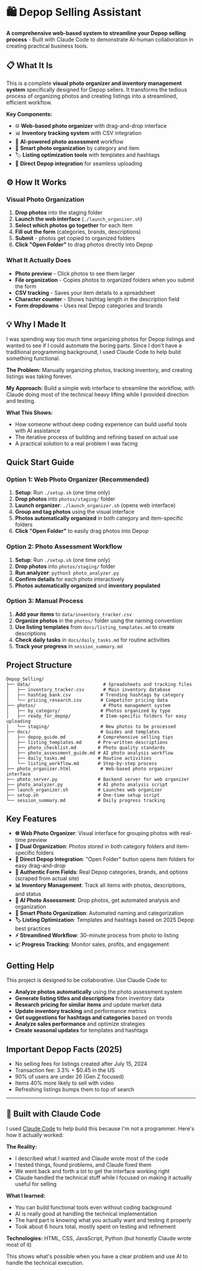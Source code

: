 # 🛍️ Depop Selling Assistant

**A comprehensive web-based system to streamline your Depop selling process** - Built with Claude Code to demonstrate AI-human collaboration in creating practical business tools.

## 📋 What It Is

This is a complete **visual photo organizer and inventory management system** specifically designed for Depop sellers. It transforms the tedious process of organizing photos and creating listings into a streamlined, efficient workflow.

**Key Components:**
- 🌐 **Web-based photo organizer** with drag-and-drop interface
- 📊 **Inventory tracking system** with CSV integration  
- 🤖 **AI-powered photo assessment** workflow
- 📸 **Smart photo organization** by category and item
- 🏷️ **Listing optimization tools** with templates and hashtags
- 🔗 **Direct Depop integration** for seamless uploading

## ⚙️ How It Works

### Visual Photo Organization
1. **Drop photos** into the staging folder
2. **Launch the web interface** (`./launch_organizer.sh`)
3. **Select which photos go together** for each item
4. **Fill out the form** (categories, brands, descriptions)
5. **Submit** - photos get copied to organized folders
6. **Click "Open Folder"** to drag photos directly into Depop

### What It Actually Does
- **Photo preview** - Click photos to see them larger
- **File organization** - Copies photos to organized folders when you submit the form
- **CSV tracking** - Saves your item details to a spreadsheet
- **Character counter** - Shows hashtag length in the description field
- **Form dropdowns** - Uses real Depop categories and brands

## 💡 Why I Made It

I was spending way too much time organizing photos for Depop listings and wanted to see if I could automate the boring parts. Since I don't have a traditional programming background, I used Claude Code to help build something functional.

**The Problem:** Manually organizing photos, tracking inventory, and creating listings was taking forever.

**My Approach:** Build a simple web interface to streamline the workflow, with Claude doing most of the technical heavy lifting while I provided direction and testing.

**What This Shows:**
- How someone without deep coding experience can build useful tools with AI assistance
- The iterative process of building and refining based on actual use
- A practical solution to a real problem I was facing

## Quick Start Guide

### Option 1: Web Photo Organizer (Recommended)
1. **Setup**: Run `./setup.sh` (one time only)
2. **Drop photos** into `photos/staging/` folder  
3. **Launch organizer**: `./launch_organizer.sh` (opens web interface)
4. **Group and tag photos** using the visual interface
5. **Photos automatically organized** in both category and item-specific folders
6. **Click "Open Folder"** to easily drag photos into Depop

### Option 2: Photo Assessment Workflow  
1. **Setup**: Run `./setup.sh` (one time only)
2. **Drop photos** into `photos/staging/` folder  
3. **Run analyzer**: `python3 photo_analyzer.py`
4. **Confirm details** for each photo interactively
5. **Photos automatically organized** and **inventory populated**

### Option 3: Manual Process
1. **Add your items** to `data/inventory_tracker.csv`
2. **Organize photos** in the `photos/` folder using the naming convention
3. **Use listing templates** from `docs/listing_templates.md` to create descriptions
4. **Check daily tasks** in `docs/daily_tasks.md` for routine activities
5. **Track your progress** in `session_summary.md`

## Project Structure

```
Depop_Selling/
├── data/                           # Spreadsheets and tracking files
│   ├── inventory_tracker.csv       # Main inventory database
│   ├── hashtag_bank.csv           # Trending hashtags by category
│   └── pricing_research.csv       # Competitor pricing data
├── photos/                         # Photo management system
│   ├── by_category/               # Photos organized by type
│   ├── ready_for_depop/           # Item-specific folders for easy uploading
│   └── staging/                   # New photos to be processed
├── docs/                          # Guides and templates
│   ├── depop_guide.md            # Comprehensive selling tips
│   ├── listing_templates.md      # Pre-written descriptions
│   ├── photo_checklist.md        # Photo quality standards
│   ├── photo_assessment_guide.md # AI photo analysis workflow
│   ├── daily_tasks.md            # Routine activities
│   └── listing_workflow.md       # Step-by-step process
├── photo_organizer.html           # Web-based photo organizer interface
├── photo_server.py               # Backend server for web organizer
├── photo_analyzer.py             # AI photo analysis script
├── launch_organizer.sh           # Launches web organizer
├── setup.sh                      # One-time setup script
└── session_summary.md            # Daily progress tracking
```

## Key Features

- **🌐 Web Photo Organizer**: Visual interface for grouping photos with real-time preview
- **📁 Dual Organization**: Photos stored in both category folders and item-specific folders  
- **🔗 Direct Depop Integration**: "Open Folder" button opens item folders for easy drag-and-drop
- **🎯 Authentic Form Fields**: Real Depop categories, brands, and options (scraped from actual site)
- **📊 Inventory Management**: Track all items with photos, descriptions, and status
- **🤖 AI Photo Assessment**: Drop photos, get automated analysis and organization
- **📸 Smart Photo Organization**: Automated naming and categorization
- **🏷️ Listing Optimization**: Templates and hashtags based on 2025 Depop best practices
- **⚡ Streamlined Workflow**: 30-minute process from photo to listing
- **📈 Progress Tracking**: Monitor sales, profits, and engagement

## Getting Help

This project is designed to be collaborative. Use Claude Code to:
- **Analyze photos automatically** using the photo assessment system
- **Generate listing titles and descriptions** from inventory data
- **Research pricing for similar items** and update market data
- **Update inventory tracking** and performance metrics
- **Get suggestions for hashtags and categories** based on trends
- **Analyze sales performance** and optimize strategies
- **Create seasonal updates** for templates and hashtags

## Important Depop Facts (2025)
- No selling fees for listings created after July 15, 2024
- Transaction fee: 3.3% + $0.45 in the US
- 90% of users are under 26 (Gen Z focused)
- Items 40% more likely to sell with video
- Refreshing listings bumps them to top of search

---

## 🤖 Built with Claude Code

I used [Claude Code](https://claude.ai/code) to help build this because I'm not a programmer. Here's how it actually worked:

**The Reality:**
- I described what I wanted and Claude wrote most of the code
- I tested things, found problems, and Claude fixed them
- We went back and forth a lot to get the interface working right
- Claude handled the technical stuff while I focused on making it actually useful for selling

**What I learned:**
- You can build functional tools even without coding background
- AI is really good at handling the technical implementation
- The hard part is knowing what you actually want and testing it properly
- Took about 6 hours total, mostly spent on testing and refinement

**Technologies:** HTML, CSS, JavaScript, Python (but honestly Claude wrote most of it)

This shows what's possible when you have a clear problem and use AI to handle the technical execution.
